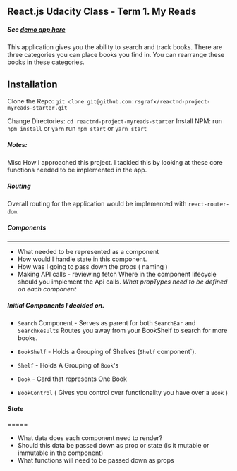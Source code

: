 ## React.js Udacity Class - Term 1. My Reads

##### See [demo app here](https://orionsreads.herokuapp.com)

This application gives you the ability to search and track books. There are three categories you can place books you find in. You can rearrange these books in these categories.

## Installation

Clone the Repo:
`git clone git@github.com:rsgrafx/reactnd-project-myreads-starter.git`

Change Directories:
`cd reactnd-project-myreads-starter`
Install NPM:
run `npm install` or `yarn`
run `npm start` or `yarn start`


##### Notes:

Misc How I approached this project. I tackled this by looking at these core functions needed to be implemented in the app.  

##### _Routing_

Overall routing for the application would be implemented with `react-router-dom`.

##### _Components_
------
* What needed to be represented as a component
* How would I handle state in this component.
* How was I going to pass down the props ( naming )
* Making API calls - reviewing fetch Where in the component lifecycle should you implement the Api calls.
_What propTypes need to be defined on each component_

##### Initial Components I decided on.

* `Search` Component - Serves as parent for both `SearchBar` and `SearchResults` Routes you away from your BookShelf to search for more books.
* `BookShelf` - Holds a Grouping of Shelves (`Shelf` component`).

* `Shelf` - Holds A Grouping of `Book`'s
* `Book` - Card that represents One Book
* `BookControl` ( Gives you control over functionality you have over a `Book` )

#### _State_
=====

* What data does each component need to render?
* Should this data be passed down as prop or state (is it mutable or immutable in the component)
* What functions will need to be passed down as props
